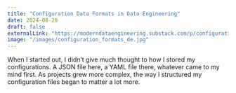 ```yaml
---
title: "Configuration Data Formats in Data Engineering"
date: 2024-08-20
draft: false
externalLink: "https://moderndataengineering.substack.com/p/configuration-data-formats-in-data"
image: "/images/configuration_formats_de.jpg"
---
```

When I started out, I didn’t give much thought to how I stored my configurations. A JSON file here, a YAML file there, whatever came to my mind first. As projects grew more complex, the way I structured my configuration files began to matter a lot more.
